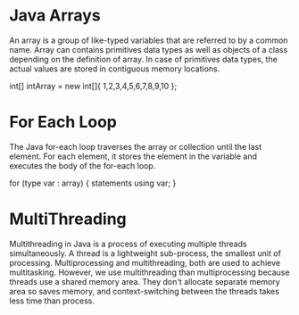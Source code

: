 # Java Arrays

An array is a group of like-typed variables that are referred to by a common name.
Array can contains primitives data types as well as objects of a class depending on the definition of array. In case of primitives data types, the actual values are stored in contiguous memory locations. 


int[] intArray = new int[]{ 1,2,3,4,5,6,7,8,9,10 }; 




# For Each Loop
The Java for-each loop traverses the array or collection until the last element. For each element, it stores the element in the variable and executes the body of the for-each loop.


for (type var : array) 
{ 
    statements using var;
}


# MultiThreading

Multithreading in Java is a process of executing multiple threads simultaneously.
A thread is a lightweight sub-process, the smallest unit of processing. Multiprocessing and multithreading, both are used to achieve multitasking.
However, we use multithreading than multiprocessing because threads use a shared memory area. They don't allocate separate memory area so saves memory, and context-switching between the threads takes less time than process. 
